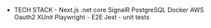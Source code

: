  - TECH STACK -
Next.js
.net core
SignalR
PostgreSQL
Docker
AWS
Oauth2
XUnit
Playwright - E2E
Jest - unit tests

